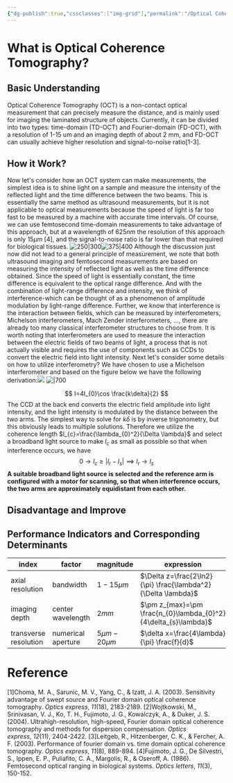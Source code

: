 ```yaml
---
{"dg-publish":true,"cssclasses":["img-grid"],"permalink":"/Optical Coherence Tomography/Introduciton/","dgPassFrontmatter":true,"created":"2025-07-12T09:37:31.244+08:00","updated":"2025-07-12T16:10:21.521+08:00"}
---
```


# What is Optical Coherence Tomography?
## Basic Understanding
Optical Coherence Tomography (OCT) is a non-contact optical measurement that can precisely measure the distance, and is mainly used for imaging the laminated structure of objects. Currently, it can be divided into two types: time-domain (TD-OCT) and Fourier-domain (FD-OCT), with a resolution of 1-15 um and an imaging depth of about 2 mm, and FD-OCT can usually achieve higher resolution and signal-to-noise ratio[1-3].
## How it Work?
Now let's consider how an OCT system can make measurements, the simplest idea is to shine light on a sample and measure the intensity of the reflected light and the time difference between the two beams. This is essentially the same method as ultrasound measurements, but it is not applicable to optical measurements because the speed of light is far too fast to be measured by a machine with accurate time intervals. Of course, we can use femtosecond time-domain measurements to take advantage of this approach, but at a wavelength of $625nm$ the resolution of this approach is only $15\mu m$ [4], and the signal-to-noise ratio is far lower than that required for biological tissues.
![250|300](https://i.imgur.com/FnGytI4.png)![375|400](https://i.imgur.com/UCvL5nD.png)
Although the discussion just now did not lead to a general principle of measurement, we note that both ultrasound imaging and femtosecond measurements are based on measuring the intensity of reflected light as well as the time difference obtained. Since the speed of light is essentially constant, the time difference is equivalent to the optical range difference. And with the combination of light-range difference and intensity, we think of interference-which can be thought of as a phenomenon of amplitude modulation by light-range difference.
Further, we know that interference is the interaction between fields, which can be measured by interferometers, Michelson interferometers, Mach Zender interferometers, ..., there are already too many classical interferometer structures to choose from. It is worth noting that interferometers are used to measure the interaction between the electric fields of two beams of light, a process that is not actually visible and requires the use of components such as CCDs to convert the electric field into light intensity.
Next let's consider some details on how to utilize interferometry? We have chosen to use a Michelson interferometer and based on the figure below we have the following derivation:![](https://i.imgur.com/ypI0lD7.png)
![|700](https://i.imgur.com/OghuGrD.png)

$$
I=4I_{0}\cos \frac{k\delta}{2}
$$
The CCD at the back end converts the electric field amplitude into light intensity, and the light intensity is modulated by the distance between the two arms. The simplest way to solve for $k\delta$ is by inverse trigonometry, but this obviously leads to multiple solutions. Therefore we utilize the coherence length $l_{c}=\frac{\lambda_{0}^2}{\Delta \lambda}$ and select a broadband light source to make $l_{c}$ as small as possible so that when interference occurs, we have
$$
0\to l_{c}\geq |l_{r}-l_{s}|\implies l_{r}\to l_{s}
$$
**A suitable broadband light source is selected and the reference arm is configured with a motor for scanning, so that when interference occurs, the two arms are approximately equidistant from each other.**
## Disadvantage and Improve


## Performance Indicators and Corresponding Determinants
| index                 | factor             | magnitude        | expression                                                        |
| --------------------- | ------------------ | ---------------- | ----------------------------------------------------------------- |
| axial resolution      | bandwidth          | $1-15\mu m$      | $\Delta z=\frac{2\ln2}{\pi}  \frac{\lambda^2}{\Delta \lambda}$    |
| imaging depth         | center wavelength  | $2mm$            | $\pm z_{max}=\pm   \frac{n_{0}\lambda_{0}^2}{4\delta_{s}\lambda}$ |
| transverse resolution | numerical aperture | $5\mu m-20\mu m$ | $\delta x=\frac{4\lambda}{\pi}  \frac{f}{d}$                      |
# Reference
[1]Choma, M. A., Sarunic, M. V., Yang, C., & Izatt, J. A. (2003). Sensitivity advantage of swept source and Fourier domain optical coherence tomography. _Optics express_, _11_(18), 2183-2189.
[2]Wojtkowski, M., Srinivasan, V. J., Ko, T. H., Fujimoto, J. G., Kowalczyk, A., & Duker, J. S. (2004). Ultrahigh-resolution, high-speed, Fourier domain optical coherence tomography and methods for dispersion compensation. _Optics express_, _12_(11), 2404-2422.
[3]Leitgeb, R., Hitzenberger, C. K., & Fercher, A. F. (2003). Performance of fourier domain vs. time domain optical coherence tomography. _Optics express_, _11_(8), 889-894.
[4]Fujimoto, J. G., De Silvestri, S., Ippen, E. P., Puliafito, C. A., Margolis, R., & Oseroff, A. (1986). Femtosecond optical ranging in biological systems. _Optics letters_, _11_(3), 150-152.